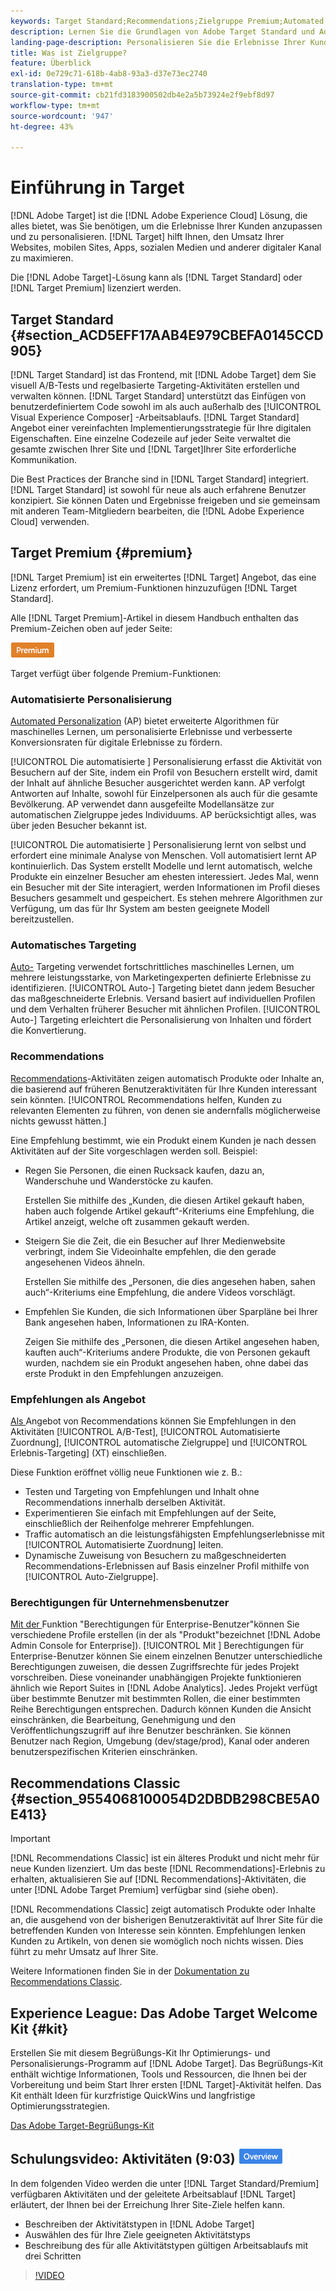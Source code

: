 ```yaml
---
keywords: Target Standard;Recommendations;Zielgruppe Premium;Automated Personalization;Auto-Zielgruppe;Auto-Zielgruppe;Berechtigungen;Was ist Adobe-Zielgruppe?
description: Lernen Sie die Grundlagen von Adobe Target Standard und Adobe Target Premium kennen. Target Premium umfasst erweiterte Funktionen, die nicht im Standardprodukt verfügbar sind.
landing-page-description: Personalisieren Sie die Erlebnisse Ihrer Kunden, um den Umsatz Ihrer Websites und Mobile Sites sowie Apps, Social Media und anderer digitaler Kanäle zu maximieren.
title: Was ist Zielgruppe?
feature: Überblick
exl-id: 0e729c71-618b-4ab8-93a3-d37e73ec2740
translation-type: tm+mt
source-git-commit: cb21fd3183900502db4e2a5b73924e2f9ebf8d97
workflow-type: tm+mt
source-wordcount: '947'
ht-degree: 43%

---
```


# Einführung in Target

[!DNL Adobe Target] ist die  [!DNL Adobe Experience Cloud] Lösung, die alles bietet, was Sie benötigen, um die Erlebnisse Ihrer Kunden anzupassen und zu personalisieren. [!DNL Target] hilft Ihnen, den Umsatz Ihrer Websites, mobilen Sites, Apps, sozialen Medien und anderer digitaler Kanal zu maximieren.

Die [!DNL Adobe Target]-Lösung kann als [!DNL Target Standard] oder [!DNL Target Premium] lizenziert werden.

## Target Standard   {#section_ACD5EFF17AAB4E979CBEFA0145CCD905}

[!DNL Target Standard] ist das Frontend, mit  [!DNL Adobe Target] dem Sie visuell A/B-Tests und regelbasierte Targeting-Aktivitäten erstellen und verwalten können. [!DNL Target Standard] unterstützt das Einfügen von benutzerdefiniertem Code sowohl im als auch außerhalb des  [!UICONTROL Visual Experience Composer] -Arbeitsablaufs. [!DNL Target Standard] Angebot einer vereinfachten Implementierungsstrategie für Ihre digitalen Eigenschaften. Eine einzelne Codezeile auf jeder Seite verwaltet die gesamte zwischen Ihrer Site und  [!DNL Target]Ihrer Site erforderliche Kommunikation.

Die Best Practices der Branche sind in [!DNL Target Standard] integriert. [!DNL Target Standard] ist sowohl für neue als auch erfahrene Benutzer konzipiert. Sie können Daten und Ergebnisse freigeben und sie gemeinsam mit anderen Team-Mitgliedern bearbeiten, die [!DNL Adobe Experience Cloud] verwenden.

## Target Premium {#premium}

[!DNL Target Premium] ist ein erweitertes  [!DNL Target] Angebot, das eine Lizenz erfordert, um Premium-Funktionen hinzuzufügen  [!DNL Target Standard].

Alle [!DNL Target Premium]-Artikel in diesem Handbuch enthalten das Premium-Zeichen oben auf jeder Seite:

![Premium-Zeichen](/help/assets/premium.png)

Target verfügt über folgende Premium-Funktionen:

### Automatisierte Personalisierung

[Automated Personalization](/help/c-activities/t-automated-personalization/automated-personalization.md#task_8AAF837796D74CF893CA2F88BA1491C9)  (AP) bietet erweiterte Algorithmen für maschinelles Lernen, um personalisierte Erlebnisse und verbesserte Konversionsraten für digitale Erlebnisse zu fördern.

[!UICONTROL Die automatisierte ] Personalisierung erfasst die Aktivität von Besuchern auf der Site, indem ein Profil von Besuchern erstellt wird, damit der Inhalt auf ähnliche Besucher ausgerichtet werden kann. AP verfolgt Antworten auf Inhalte, sowohl für Einzelpersonen als auch für die gesamte Bevölkerung. AP verwendet dann ausgefeilte Modellansätze zur automatischen Zielgruppe jedes Individuums. AP berücksichtigt alles, was über jeden Besucher bekannt ist.

[!UICONTROL Die automatisierte ] Personalisierung lernt von selbst und erfordert eine minimale Analyse von Menschen. Voll automatisiert lernt AP kontinuierlich. Das System erstellt Modelle und lernt automatisch, welche Produkte ein einzelner Besucher am ehesten interessiert. Jedes Mal, wenn ein Besucher mit der Site interagiert, werden Informationen im Profil dieses Besuchers gesammelt und gespeichert. Es stehen mehrere Algorithmen zur Verfügung, um das für Ihr System am besten geeignete Modell bereitzustellen.

### Automatisches Targeting

[Auto-](/help/c-activities/auto-target/auto-target-to-optimize.md) Targeting verwendet fortschrittliches maschinelles Lernen, um mehrere leistungsstarke, von Marketingexperten definierte Erlebnisse zu identifizieren. [!UICONTROL Auto-] Targeting bietet dann jedem Besucher das maßgeschneiderte Erlebnis. Versand basiert auf individuellen Profilen und dem Verhalten früherer Besucher mit ähnlichen Profilen. [!UICONTROL Auto-] Targeting erleichtert die Personalisierung von Inhalten und fördert die Konvertierung.

### Recommendations

[Recommendations](/help/c-recommendations/recommendations.md#concept_7556C8A4543942F2A77B13A29339C0C0)-Aktivitäten zeigen automatisch Produkte oder Inhalte an, die basierend auf früheren Benutzeraktivitäten für Ihre Kunden interessant sein könnten. [!UICONTROL Recommendations helfen, Kunden zu relevanten Elementen zu führen, von denen sie andernfalls möglicherweise nichts gewusst hätten.]

Eine Empfehlung bestimmt, wie ein Produkt einem Kunden je nach dessen Aktivitäten auf der Site vorgeschlagen werden soll. Beispiel:

* Regen Sie Personen, die einen Rucksack kaufen, dazu an, Wanderschuhe und Wanderstöcke zu kaufen.

   Erstellen Sie mithilfe des „Kunden, die diesen Artikel gekauft haben, haben auch folgende Artikel gekauft“-Kriteriums eine Empfehlung, die Artikel anzeigt, welche oft zusammen gekauft werden.

* Steigern Sie die Zeit, die ein Besucher auf Ihrer Medienwebsite verbringt, indem Sie Videoinhalte empfehlen, die den gerade angesehenen Videos ähneln.

   Erstellen Sie mithilfe des „Personen, die dies angesehen haben, sahen auch“-Kriteriums eine Empfehlung, die andere Videos vorschlägt.

* Empfehlen Sie Kunden, die sich Informationen über Sparpläne bei Ihrer Bank angesehen haben, Informationen zu IRA-Konten.

   Zeigen Sie mithilfe des „Personen, die diesen Artikel angesehen haben, kauften auch“-Kriteriums andere Produkte, die von Personen gekauft wurden, nachdem sie ein Produkt angesehen haben, ohne dabei das erste Produkt in den Empfehlungen anzuzeigen.

### Empfehlungen als Angebot

[Als ](/help/c-recommendations/recommendations-as-an-offer.md) Angebot von Recommendations können Sie Empfehlungen in den Aktivitäten  [!UICONTROL A/B-Test],  [!UICONTROL Automatisierte Zuordnung],  [!UICONTROL automatische Zielgruppe] und  [!UICONTROL Erlebnis-Targeting] (XT) einschließen.

Diese Funktion eröffnet völlig neue Funktionen wie z. B.:

* Testen und Targeting von Empfehlungen und Inhalt ohne Recommendations innerhalb derselben Aktivität.
* Experimentieren Sie einfach mit Empfehlungen auf der Seite, einschließlich der Reihenfolge mehrerer Empfehlungen.
* Traffic automatisch an die leistungsfähigsten Empfehlungserlebnisse mit [!UICONTROL Automatisierte Zuordnung] leiten.
* Dynamische Zuweisung von Besuchern zu maßgeschneiderten Recommendations-Erlebnissen auf Basis einzelner Profil mithilfe von [!UICONTROL Auto-Zielgruppe].

### Berechtigungen für Unternehmensbenutzer

[Mit der ](/help/administrating-target/c-user-management/property-channel/property-channel.md#concept_E396B16FA2024ADBA27BC056138F9838) Funktion &quot;Berechtigungen für Enterprise-Benutzer&quot;können Sie verschiedene Profile erstellen (in der als &quot;Produkt&quot;bezeichnet  [!DNL Adobe Admin Console for Enterprise]). [!UICONTROL Mit ] Berechtigungen für Enterprise-Benutzer können Sie einem einzelnen Benutzer unterschiedliche Berechtigungen zuweisen, die dessen Zugriffsrechte für jedes Projekt vorschreiben. Diese voneinander unabhängigen Projekte funktionieren ähnlich wie Report Suites in [!DNL Adobe Analytics]. Jedes Projekt verfügt über bestimmte Benutzer mit bestimmten Rollen, die einer bestimmten Reihe Berechtigungen entsprechen. Dadurch können Kunden die Ansicht einschränken, die Bearbeitung, Genehmigung und den Veröffentlichungszugriff auf ihre Benutzer beschränken. Sie können Benutzer nach Region, Umgebung (dev/stage/prod), Kanal oder anderen benutzerspezifischen Kriterien einschränken.

## Recommendations Classic {#section_9554068100054D2DBDB298CBE5A0E413}

>[!IMPORTANT]
>
>[!DNL Recommendations Classic] ist ein älteres Produkt und nicht mehr für neue Kunden lizenziert. Um das beste [!DNL Recommendations]-Erlebnis zu erhalten, aktualisieren Sie auf [!DNL Recommendations]-Aktivitäten, die unter [!DNL Adobe Target Premium] verfügbar sind (siehe oben).

[!DNL Recommendations Classic] zeigt automatisch Produkte oder Inhalte an, die ausgehend von der bisherigen Benutzeraktivität auf Ihrer Site für die betreffenden Kunden von Interesse sein könnten. Empfehlungen lenken Kunden zu Artikeln, von denen sie womöglich noch nichts wissen. Dies führt zu mehr Umsatz auf Ihrer Site.

Weitere Informationen finden Sie in der [Dokumentation zu Recommendations Classic](/help/assets/adobe-recommendations-classic.pdf).

## Experience League: Das Adobe Target Welcome Kit {#kit}

Erstellen Sie mit diesem Begrüßungs-Kit Ihr Optimierungs- und Personalisierungs-Programm auf [!DNL Adobe Target]. Das Begrüßungs-Kit enthält wichtige Informationen, Tools und Ressourcen, die Ihnen bei der Vorbereitung und beim Start Ihrer ersten [!DNL Target]-Aktivität helfen. Das Kit enthält Ideen für kurzfristige QuickWins und langfristige Optimierungsstrategien.

[Das Adobe Target-Begrüßungs-Kit](https://expleague.azureedge.net/pdf/Adobe-Target-Welcome-Kit.pdf)

## Schulungsvideo: Aktivitäten (9:03) ![Übersichtskennzeichen](/help/assets/overview.png)

In dem folgenden Video werden die unter [!DNL Target Standard/Premium] verfügbaren Aktivitäten und der geleitete Arbeitsablauf [!DNL Target] erläutert, der Ihnen bei der Erreichung Ihrer Site-Ziele helfen kann.

* Beschreiben der Aktivitätstypen in [!DNL Adobe Target]
* Auswählen des für Ihre Ziele geeigneten Aktivitätstyps
* Beschreibung des für alle Aktivitätstypen gültigen Arbeitsablaufs mit drei Schritten

>[!VIDEO](https://video.tv.adobe.com/v/17386)

